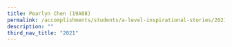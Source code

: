 ```yaml
---
title: Pearlyn Chen (19A08)
permalink: /accomplishments/students/a-level-inspirational-stories/2021/pearlyn/
description: ""
third_nav_title: "2021"
---
```



